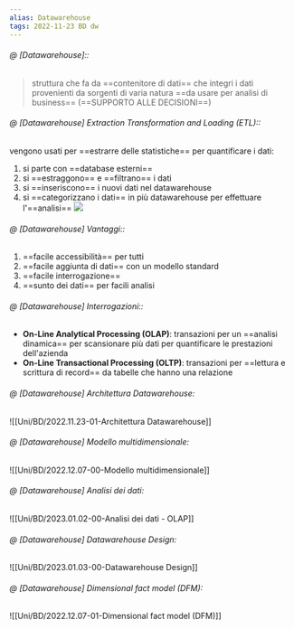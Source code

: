 ```yaml
---
alias: Datawarehouse
tags: 2022-11-23 BD dw
---
```


###### @ [Datawarehouse]::
> struttura che fa da ==contenitore di dati== che integri i dati provenienti da sorgenti di varia natura ==da usare per analisi di business== (==SUPPORTO ALLE DECISIONI==)
<!--ID: 1670236970829-->


###### @ [Datawarehouse] Extraction Transformation and Loading (ETL)::
vengono usati per ==estrarre delle statistiche== per quantificare i dati:
1. si parte con ==database esterni==
2. si ==estraggono== e ==filtrano== i dati
3. si ==inseriscono== i nuovi dati nel datawarehouse
4. si ==categorizzano i dati== in più datawarehouse per effettuare l'==analisi==
![](Uni/BD/img/dataw.jpeg)
<!--ID: 1670236970834-->



###### @ [Datawarehouse] Vantaggi::
1. ==facile accessibilità== per tutti
2. ==facile aggiunta di dati== con un modello standard
3. ==facile interrogazione==
4. ==sunto dei dati== per facili analisi
<!--ID: 1670236970838-->


###### @ [Datawarehouse] Interrogazioni::
- **On-Line Analytical Processing (OLAP)**: transazioni per un ==analisi dinamica== per scansionare più dati per quantificare le prestazioni dell'azienda
- **On-Line Transactional Processing (OLTP)**: transazioni per ==lettura e scrittura di record== da tabelle che hanno una relazione 
<!--ID: 1670236970842-->


###### @ [Datawarehouse] Architettura Datawarehouse:
![[Uni/BD/2022.11.23-01-Architettura Datawarehouse]]

###### @ [Datawarehouse] Modello multidimensionale:
![[Uni/BD/2022.12.07-00-Modello multidimensionale]]

###### @ [Datawarehouse] Analisi dei dati:
![[Uni/BD/2023.01.02-00-Analisi dei dati - OLAP]]

###### @ [Datawarehouse] Datawarehouse Design:
![[Uni/BD/2023.01.03-00-Datawarehouse Design]]

###### @ [Datawarehouse] Dimensional fact model (DFM):
![[Uni/BD/2022.12.07-01-Dimensional fact model (DFM)]]